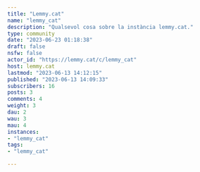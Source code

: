 ```yaml
---
title: "Lemmy.cat" 
name: "lemmy_cat"
description: "Qualsevol cosa sobre la instància lemmy.cat."
type: community
date: "2023-06-23 01:18:38"
draft: false
nsfw: false
actor_id: "https://lemmy.cat/c/lemmy_cat"
host: lemmy.cat
lastmod: "2023-06-13 14:12:15"
published: "2023-06-13 14:09:33"
subscribers: 16
posts: 3
comments: 4
weight: 3
dau: 2
wau: 3
mau: 4
instances:
- "lemmy_cat"
tags: 
- "lemmy_cat"

---
```

